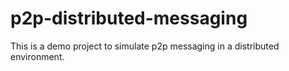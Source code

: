 # p2p-distributed-messaging
This is a demo project to simulate p2p messaging in a distributed environment.
